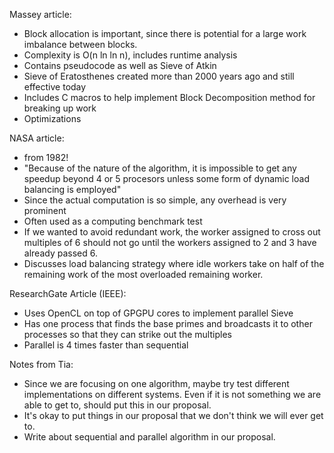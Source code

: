 Massey article:
- Block allocation is important, since there is potential for
  a large work imbalance between blocks.
- Complexity is O(n ln ln n), includes runtime analysis
- Contains pseudocode as well as Sieve of Atkin
- Sieve of Eratosthenes created more than 2000 years ago and
  still effective today
- Includes C macros to help implement Block Decomposition method for
  breaking up work
- Optimizations

NASA article:
- from 1982!
- "Because of the nature of the algorithm, it is impossible to get any speedup
  beyond 4 or 5 procesors unless some form of dynamic load balancing is 
  employed"
- Since the actual computation is so simple, any overhead is very prominent
- Often used as a computing benchmark test
- If we wanted to avoid redundant work, the worker assigned to cross out
  multiples of 6 should not go until the workers assigned to 2 and 3 have
  already passed 6.
- Discusses load balancing strategy where idle workers take on half of the
  remaining work of the most overloaded remaining worker.

ResearchGate Article (IEEE):
- Uses OpenCL on top of GPGPU cores to implement parallel Sieve
- Has one process that finds the base primes and broadcasts it
  to other processes so that they can strike out the multiples
- Parallel is 4 times faster than sequential

Notes from Tia:
- Since we are focusing on one algorithm, maybe try test different
  implementations on different systems. Even if it is not something
  we are able to get to, should put this in our proposal.
- It's okay to put things in our proposal that we don't think we will
  ever get to.
- Write about sequential and parallel algorithm in our proposal.
